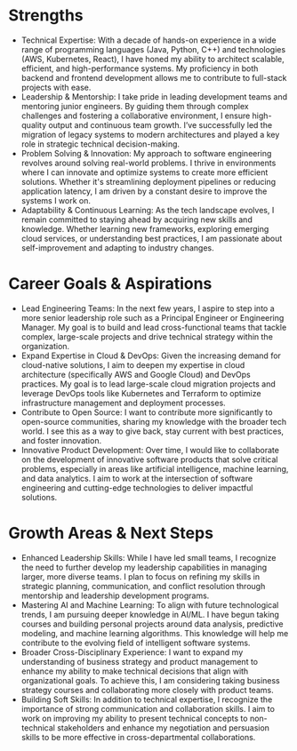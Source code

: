 # Strengths
- Technical Expertise: With a decade of hands-on experience in a wide range of programming languages (Java, Python, C++) and technologies (AWS, Kubernetes, React), I have honed my ability to architect scalable, efficient, and high-performance systems. My proficiency in both backend and frontend development allows me to contribute to full-stack projects with ease.
- Leadership & Mentorship: I take pride in leading development teams and mentoring junior engineers. By guiding them through complex challenges and fostering a collaborative environment, I ensure high-quality output and continuous team growth. I’ve successfully led the migration of legacy systems to modern architectures and played a key role in strategic technical decision-making.
- Problem Solving & Innovation: My approach to software engineering revolves around solving real-world problems. I thrive in environments where I can innovate and optimize systems to create more efficient solutions. Whether it's streamlining deployment pipelines or reducing application latency, I am driven by a constant desire to improve the systems I work on.
- Adaptability & Continuous Learning: As the tech landscape evolves, I remain committed to staying ahead by acquiring new skills and knowledge. Whether learning new frameworks, exploring emerging cloud services, or understanding best practices, I am passionate about self-improvement and adapting to industry changes.

# Career Goals & Aspirations
- Lead Engineering Teams: In the next few years, I aspire to step into a more senior leadership role such as a Principal Engineer or Engineering Manager. My goal is to build and lead cross-functional teams that tackle complex, large-scale projects and drive technical strategy within the organization.
- Expand Expertise in Cloud & DevOps: Given the increasing demand for cloud-native solutions, I aim to deepen my expertise in cloud architecture (specifically AWS and Google Cloud) and DevOps practices. My goal is to lead large-scale cloud migration projects and leverage DevOps tools like Kubernetes and Terraform to optimize infrastructure management and deployment processes.
- Contribute to Open Source: I want to contribute more significantly to open-source communities, sharing my knowledge with the broader tech world. I see this as a way to give back, stay current with best practices, and foster innovation.
- Innovative Product Development: Over time, I would like to collaborate on the development of innovative software products that solve critical problems, especially in areas like artificial intelligence, machine learning, and data analytics. I aim to work at the intersection of software engineering and cutting-edge technologies to deliver impactful solutions.

# Growth Areas & Next Steps
- Enhanced Leadership Skills: While I have led small teams, I recognize the need to further develop my leadership capabilities in managing larger, more diverse teams. I plan to focus on refining my skills in strategic planning, communication, and conflict resolution through mentorship and leadership development programs.
- Mastering AI and Machine Learning: To align with future technological trends, I am pursuing deeper knowledge in AI/ML. I have begun taking courses and building personal projects around data analysis, predictive modeling, and machine learning algorithms. This knowledge will help me contribute to the evolving field of intelligent software systems.
- Broader Cross-Disciplinary Experience: I want to expand my understanding of business strategy and product management to enhance my ability to make technical decisions that align with organizational goals. To achieve this, I am considering taking business strategy courses and collaborating more closely with product teams.
- Building Soft Skills: In addition to technical expertise, I recognize the importance of strong communication and collaboration skills. I aim to work on improving my ability to present technical concepts to non-technical stakeholders and enhance my negotiation and persuasion skills to be more effective in cross-departmental collaborations.
